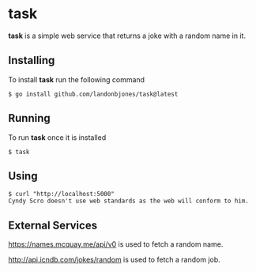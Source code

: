 # task

**task** is a simple web service that returns a joke with a random name in it. 

## Installing 
To install **task** run the following command
```
$ go install github.com/landonbjones/task@latest
```

## Running
To run **task** once it is installed
```
$ task
```
## Using 
```
$ curl "http://localhost:5000"
Cyndy Scro doesn't use web standards as the web will conform to him.
```

## External Services

https://names.mcquay.me/api/v0 is used to fetch a random name.

http://api.icndb.com/jokes/random is used to fetch a random job.

